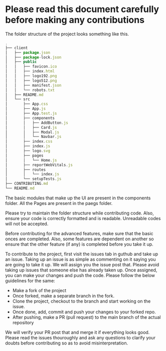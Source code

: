 # Please read this document carefully before making any contributions

The folder structure of the project looks something like this.

```js
.
├── client
│   ├── package.json
│   ├── package-lock.json
│   ├── public
│   │   ├── favicon.ico
│   │   ├── index.html
│   │   ├── logo192.png
│   │   ├── logo512.png
│   │   ├── manifest.json
│   │   └── robots.txt
│   ├── README.md
│   └── src
│       ├── App.css
│       ├── App.js
│       ├── App.test.js
│       ├── components
│       │   ├── AddButton.js
│       │   ├── Card.js
│       │   ├── Modal.js
│       │   └── Navbar.js
│       ├── index.css
│       ├── index.js
│       ├── logo.svg
│       ├── pages
│       │   └── Home.js
│       ├── reportWebVitals.js
│       ├── routes
│       │   └── index.js
│       └── setupTests.js
├── CONTRIBUTING.md
└── README.md
```

The basic modules that make up the UI are present in the components folder.
All the Pages are present in the paegs folder.

Please try to maintain the folder structure while contributing code.
Also, ensure your code is correctly formatted and is readable. Unreadable codes will not be accepted.

Before contributing for the advanced features, make sure that the basic onces are completed. Also, some features are dependent on another so ensure that the other feature (if any) is completed before you take it up.

To contribute to the project, first visit the issues tab in guthub and take up an issue. Taking up an issue is as simple as commenting on it saying you are going to take it up.
We will assign you the issue post that. Please avoid taking up issues that someone else has already taken up.
Once assigned, you can make your changes and push the code. Please follow the below guidelines for the same:

- Make a fork of the project
- Once forked, make a separate branch in the fork.
- Clone the project, checkout to the branch and start working on the issue.
- Once done, add, commit and push your changes to your forked repo.
- After pushing, make a PR (pull request) to the main branch of the actual repository

We will verify your PR post that and merge it if everything looks good.
Please read the issues thouroughly and ask any questions to clarify your doubts before contributing so as to avoid misinterpretation.

